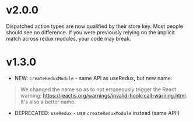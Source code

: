 # v2.0.0

Dispatched action types are now qualified by their store key. Most people should see no difference. If you were previously relying on the implicit match across redux modules, your code may break.

# v1.3.0

* NEW: `createReduxModule` - same API as useRedux, but new name.

> We changed the name so as to not erroneously trigger the React warning: https://reactjs.org/warnings/invalid-hook-call-warning.html. It's also a better name.

* DEPRECATED: `useRedux` - use `createReduxModule` instead (same API!)
